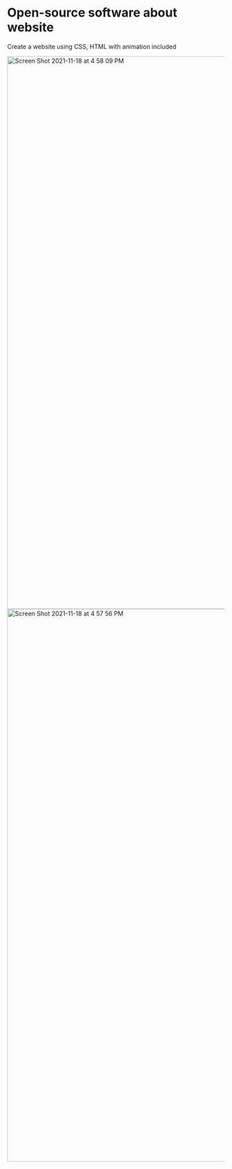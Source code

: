 # Open-source software about website
Create a website using CSS, HTML with animation included

<img width="1280" alt="Screen Shot 2021-11-18 at 4 58 09 PM" src="https://user-images.githubusercontent.com/73774154/142394154-85de7145-d6b7-49fd-8495-2e15acfc0b98.png">
<img width="1280" alt="Screen Shot 2021-11-18 at 4 57 56 PM" src="https://user-images.githubusercontent.com/73774154/142394168-200d6056-071e-4ddb-a869-0b081c9585e2.png">
